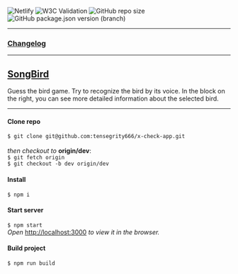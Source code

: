 ![Netlify](https://img.shields.io/netlify/a550b050-b73c-4160-a8f1-930ba5f416fa?style=flat-square)
![W3C Validation](https://img.shields.io/w3c-validation/default?targetUrl=https%3A%2F%2Ftensegrity666-songbird.netlify.app%2F)
![GitHub repo size](https://img.shields.io/github/repo-size/tensegrity666/songbird?style=flat-square)
![GitHub package.json version (branch)](https://img.shields.io/github/package-json/v/tensegrity666/songbird/songbird?style=flat-square)

---
### [Changelog](https://github.com/tensegrity666/songbird/blob/master/CHANGELOG.md)
---

## [SongBird](tensegrity666-songbird.netlify.app/)
Guess the bird game.
Try to recognize the bird by its voice. In the block on the right, you can see more detailed information about the selected bird.

- - -
#### Clone repo
`$ git clone git@github.com:tensegrity666/x-check-app.git`<br>
<br>
_then checkout to_ __origin/dev__:<br>
`$ git fetch origin`<br>
`$ git checkout -b dev origin/dev`

#### Install
`$ npm i`

#### Start server
`$ npm start`<br>
_Open_ [http://localhost:3000](http://localhost:3000) _to view it in the browser._

#### Build project
`$ npm run build`
